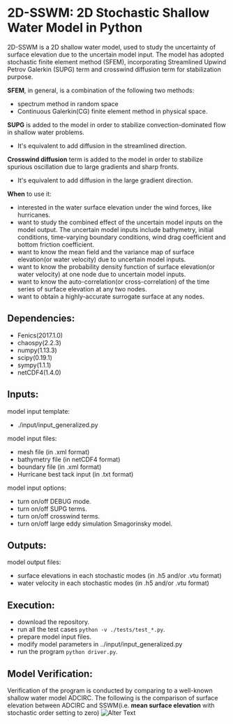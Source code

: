 2D-SSWM: 2D Stochastic Shallow Water Model in Python
================================================================

2D-SSWM is a 2D shallow water model, used to study the uncertainty of surface elevation due to the uncertain model input.
The model has adopted stochastic finite element method (SFEM), incorporating Streamlined Upwind Petrov Galerkin (SUPG) term
and crosswind diffusion term for stabilization purpose.

**SFEM**, in general, is a combination of the following two methods:
-   spectrum method in random space
-   Continuous Galerkin(CG) finite element method in physical space.

**SUPG** is added to the model in order to stabilize convection-dominated flow in shallow water problems.
-   It's equivalent to add diffusion in the streamlined direction.

**Crosswind diffusion** term is added to the model in order to stabilize spurious oscillation due to large gradients and sharp fronts.
-   It's equivalent to add diffusion in the large gradient direction.

**When** to use it:
-   interested in the water surface elevation under the wind forces, like hurricanes.
-   want to study the combined effect of the uncertain model inputs on the model output. The uncertain model inputs include bathymetry, initial conditions,
time-varying boundary conditions, wind drag coefficient and bottom friction coefficient.
-   want to know the mean field and the variance map of surface elevation(or water velocity) due to uncertain model inputs.
-   want to know the probability density function of surface elevation(or water velocity) at one node due to uncertain model inputs.
-   want to know the auto-correlation(or cross-correlation) of the time series of surface elevation at any two nodes.
-   want to obtain a highly-accurate surrogate surface at any nodes.

Dependencies:
-------------

-   Fenics(2017.1.0)
-   chaospy(2.2.3)
-   numpy(1.13.3)
-   scipy(0.19.1)
-   sympy(1.1.1)
-   netCDF4(1.4.0)

Inputs:
------------

model input template:
-   ./input/input_generalized.py

model input files:
-   mesh file (in .xml format)
-   bathymetry file (in netCDF4 format)
-   boundary file (in .xml format)
-   Hurricane best tack input (in .txt format)

model input options:
-   turn on/off DEBUG mode.
-   turn on/off SUPG terms.
-   turn on/off crosswind terms.
-   turn on/off large eddy simulation Smagorinsky model.

Outputs:
--------

model output files:
-   surface elevations in each stochastic modes (in .h5 and/or .vtu format)
-   water velocity in each stochastic modes (in .h5 and/or .vtu format)


Execution:
----------

-   download the repository.
-   run all the test cases `python -v ./tests/test_*.py`.
-   prepare model input files.
-   modify model parameters in ../input/input_generalized.py
-   run the program `python driver.py`.

Model Verification:
-------------------

Verification of the program is conducted by comparing to a well-known shallow water model ADCIRC. The following is the
comparison of surface elevation between ADCIRC and SSWM(i.e. **mean surface elevation** with stochastic order setting
to zero)
![Alter Text](https://github.com/cc636489/research/blob/master/doc/IKE_comparison_u_eta_with_atmos_pre_faster_animation.gif)
